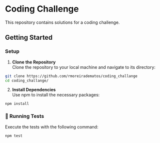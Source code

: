 # Coding Challenge

This repository contains solutions for a coding challenge.

## Getting Started

### Setup

1. **Clone the Repository**  
  Clone the repository to your local machine and navigate to its directory:
  ```sh
  git clone https://github.com/rmoreiradematos/coding_challange
  cd coding_challange/
   ```

2. **Install Dependencies**  
  Use npm to install the necessary packages:
  ```sh
  npm install
   ```

### 🧪 Running Tests

Execute the tests with the following command:
```sh
npm test
```
